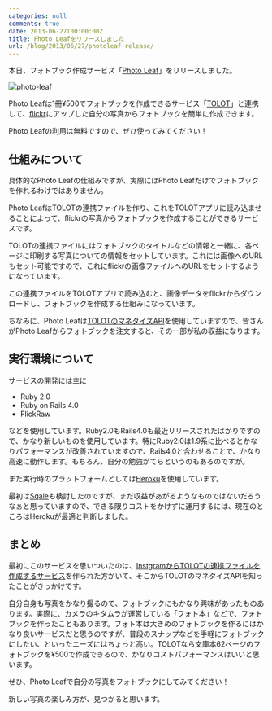 ```yaml
---
categories: null
comments: true
date: 2013-06-27T00:00:00Z
title: Photo Leafをリリースしました
url: /blog/2013/06/27/photoleaf-release/
---
```


本日、フォトブック作成サービス「[Photo Leaf](http://www.photo-leaf.com)」をリリースしました。

![photo-leaf](/images/20130627/photo-leaf.png)

Photo Leafは1冊¥500でフォトブックを作成できるサービス「[TOLOT](http://tolot.com/)」と連携して、[flickr](http://www.flickr.com/)にアップした自分の写真からフォトブックを簡単に作成できます。

Photo Leafの利用は無料ですので、ぜひ使ってみてください！

## 仕組みについて

具体的なPhoto Leafの仕組みですが、実際にはPhoto Leafだけでフォトブックを作れるわけではありません。

Photo LeafはTOLOTの連携ファイルを作り、これをTOLOTアプリに読み込ませることによって、flickrの写真からフォトブックを作成することができるサービスです。

TOLOTの連携ファイルにはフォトブックのタイトルなどの情報と一緒に、各ページに印刷する写真についての情報をセットしています。これには画像へのURLもセット可能ですので、これにflickrの画像ファイルへのURLをセットするようになっています。

この連携ファイルをTOLOTアプリで読み込むと、画像データをflickrからダウンロードし、フォトブックを作成する仕組みになっています。

ちなみに、Photo Leafは[TOLOTのマネタイズAPI](https://developers.tolot.com/)を使用していますので、皆さんがPhoto Leafからフォトブックを注文すると、その一部が私の収益になります。

## 実行環境について

サービスの開発には主に

- Ruby 2.0
- Ruby on Rails 4.0
- FlickRaw

などを使用しています。Ruby2.0もRails4.0も最近リリースされたばかりですので、かなり新しいものを使用しています。特にRuby2.0は1.9系に比べるとかなりパフォーマンスが改善されていますので、Rails4.0と合わせることで、かなり高速に動作します。もちろん、自分の勉強がてらというのもあるのですが。

また実行時のプラットフォームとしては[Heroku](https://www.heroku.com/)を使用しています。

最初は[Sqale](http://sqale.jp/)も検討したのですが、まだ収益があがるようなものではないだろうなぁと思っていますので、できる限りコストをかけずに運用するには、現在のところはHerokuが最適と判断しました。

## まとめ

最初にこのサービスを思いついたのは、[InstgramからTOLOTの連携ファイルを作成するサービス](http://uzulla.hateblo.jp/entry/2013/05/08/124552)を作られた方がいて、そこからTOLOTのマネタイズAPIを知ったことがきっかけです。

自分自身も写真をかなり撮るので、フォトブックにもかなり興味があったものあります。実際に、カメラのキタムラが運営している「[フォト本](http://photobook.jp/photobon/top/)」などで、フォトブックを作ったこともあります。フォト本は大きめのフォトブックを作るにはかなり良いサービスだと思うのですが、普段のスナップなどを手軽にフォトブックにしたい、といったニーズにはちょっと高い。TOLOTなら文庫本62ページのフォトブックを¥500で作成できるので、かなりコストパフォーマンスはいいと思います。

ぜひ、Photo Leafで自分の写真をフォトブックにしてみてください！

新しい写真の楽しみ方が、見つかると思います。
